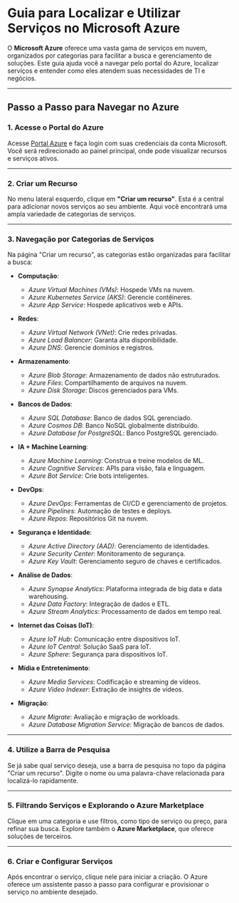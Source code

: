 #  Guia para Localizar e Utilizar Serviços no Microsoft Azure

O **Microsoft Azure** oferece uma vasta gama de serviços em nuvem, organizados por categorias para facilitar a busca e gerenciamento de soluções. Este guia ajuda você a navegar pelo portal do Azure, localizar serviços e entender como eles atendem suas necessidades de TI e negócios.

---

##  Passo a Passo para Navegar no Azure

### 1. Acesse o Portal do Azure
Acesse [Portal Azure](https://portal.azure.com) e faça login com suas credenciais da conta Microsoft. Você será redirecionado ao painel principal, onde pode visualizar recursos e serviços ativos.

---

### 2. Criar um Recurso
No menu lateral esquerdo, clique em **"Criar um recurso"**. Esta é a central para adicionar novos serviços ao seu ambiente. Aqui você encontrará uma ampla variedade de categorias de serviços.

---

### 3. Navegação por Categorias de Serviços
Na página "Criar um recurso", as categorias estão organizadas para facilitar a busca:

- **Computação**: 
  - *Azure Virtual Machines (VMs)*: Hospede VMs na nuvem.
  - *Azure Kubernetes Service (AKS)*: Gerencie contêineres.
  - *Azure App Service*: Hospede aplicativos web e APIs.

- **Redes**: 
  - *Azure Virtual Network (VNet)*: Crie redes privadas.
  - *Azure Load Balancer*: Garanta alta disponibilidade.
  - *Azure DNS*: Gerencie domínios e registros.

- **Armazenamento**:
  - *Azure Blob Storage*: Armazenamento de dados não estruturados.
  - *Azure Files*: Compartilhamento de arquivos na nuvem.
  - *Azure Disk Storage*: Discos gerenciados para VMs.

- **Bancos de Dados**:
  - *Azure SQL Database*: Banco de dados SQL gerenciado.
  - *Azure Cosmos DB*: Banco NoSQL globalmente distribuído.
  - *Azure Database for PostgreSQL*: Banco PostgreSQL gerenciado.

- **IA + Machine Learning**:
  - *Azure Machine Learning*: Construa e treine modelos de ML.
  - *Azure Cognitive Services*: APIs para visão, fala e linguagem.
  - *Azure Bot Service*: Crie bots inteligentes.

- **DevOps**:
  - *Azure DevOps*: Ferramentas de CI/CD e gerenciamento de projetos.
  - *Azure Pipelines*: Automação de testes e deploys.
  - *Azure Repos*: Repositórios Git na nuvem.

- **Segurança e Identidade**:
  - *Azure Active Directory (AAD)*: Gerenciamento de identidades.
  - *Azure Security Center*: Monitoramento de segurança.
  - *Azure Key Vault*: Gerenciamento seguro de chaves e certificados.

- **Análise de Dados**:
  - *Azure Synapse Analytics*: Plataforma integrada de big data e data warehousing.
  - *Azure Data Factory*: Integração de dados e ETL.
  - *Azure Stream Analytics*: Processamento de dados em tempo real.

- **Internet das Coisas (IoT)**:
  - *Azure IoT Hub*: Comunicação entre dispositivos IoT.
  - *Azure IoT Central*: Solução SaaS para IoT.
  - *Azure Sphere*: Segurança para dispositivos IoT.

- **Mídia e Entretenimento**:
  - *Azure Media Services*: Codificação e streaming de vídeos.
  - *Azure Video Indexer*: Extração de insights de vídeos.

- **Migração**:
  - *Azure Migrate*: Avaliação e migração de workloads.
  - *Azure Database Migration Service*: Migração de bancos de dados.

---

### 4. Utilize a Barra de Pesquisa
Se já sabe qual serviço deseja, use a barra de pesquisa no topo da página "Criar um recurso". Digite o nome ou uma palavra-chave relacionada para localizá-lo rapidamente.

---

### 5. Filtrando Serviços e Explorando o Azure Marketplace
Clique em uma categoria e use filtros, como tipo de serviço ou preço, para refinar sua busca. Explore também o **Azure Marketplace**, que oferece soluções de terceiros.

---

### 6. Criar e Configurar Serviços
Após encontrar o serviço, clique nele para iniciar a criação. O Azure oferece um assistente passo a passo para configurar e provisionar o serviço no ambiente desejado.
